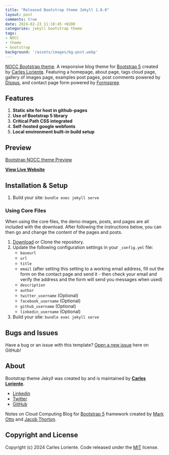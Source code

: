 ```yaml
---
title: "Released Bootstrap theme Jekyll 1.0.0"
layout: post
comments: true
date: 2024-02-23 11:10:45 +0200
categories: jekyll bootstrap theme
tags:
- NOCC
- theme
- bootstrap
background: '/assets/images/bg-post.webp'
---
```


[NOCC Bootstrap theme](https://bootstrap-theme.notesoncloudcomputing.com/). A responsive blog theme for [Bootstrap 5](https://getbootstrap.com/) created by [Carles Loriente](https://github.com/carlesloriente). Featuring a homepage, about page, tags cloud page, gallery of images page, examples post pages, post comments powered by [Disqus](https://disqus.com/), and contact page form powered by [Formspree](https://formspree.io/).

## Features

1. **Static site for host in github-pages**
2. **Use of Bootstrap 5 library**
3. **Critical Path CSS integrated**
4. **Self-hosted google webfonts**
5. **Local environment built-in build setup**

## Preview

[Bootstrap NOCC theme Preview](https://www.notesoncloudcomputing.com/assets/images/screenshot.png)

**[View Live Website](https://www.notesoncloudcomputing.com)**

## Installation & Setup

1. Build your site: `bundle exec jekyll serve`

### Using Core Files

When using the core files, the demo images, posts, and pages are all included with the download. After following the instructions below, you can then go and change the content of the pages and posts.

1. [Download](https://github.com/carlesloriente/bootstrap-theme-jekyll/archive/gh-pages.zip) or Clone the repository.
2. Update the following configuration settings in your `_config.yml` file:
   - `baseurl`
   - `url`
   - `title`
   - `email` (after setting this setting to a working email address, fill out the form on the contact page and send it - then check your email and verify the address and the form will send you messages when used)
   - `description`
   - `author`
   - `twitter_username` (Optional)
   - `facebook_username` (Optional)
   - `github_username` (Optional)
   - `linkedin_username` (Optional)
3. Build your site: `bundle exec jekyll serve`

## Bugs and Issues

Have a bug or an issue with this template? [Open a new issue](https://github.com/carlesloriente/bootstrap-theme-jekyll/issues) here on GitHub!

## About

Bootstrap theme Jekyll was created by and is maintained by **[Carles Loriente](https://www.linkedin.com/in/carles-loriente/)**.

- [Linkedin](https://www.linkedin.com/in/carles-loriente)
- [Twitter](https://twitter.com/godarthvader)
- [GitHub](https://github.com/carlesloriente)

Notes on Cloud Computing Blog for [Bootstrap 5](https://getbootstrap.com/) framework created by [Mark Otto](https://twitter.com/mdo) and [Jacob Thorton](https://twitter.com/fat).

## Copyright and License

Copyright (c) 2024 Carles Loriente. Code released under the [MIT](https://github.com/carlesloriente/bootstrap-theme-jekyll/blob/master/LICENSE) license.
